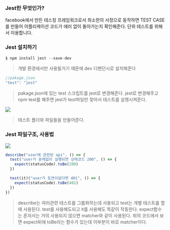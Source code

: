 ### Jest란 무엇인가?
facebook에서 만든 테스칭 프레임워크로서 최소한의 서정으로 동작하면 TEST CASE를 만들어 어플리케이션 코드가 에러 없이 돌아가는지 확인해준다. 단위 테스트를 위해서 이용합니다.

### Jest 설치하기 
```js
$ npm install jest --save-dev
```
> 개발 환경에서만 사용될거기 때문에 dev 디펜던시로 설치해준다

```js
//pakage.json
"test": "jest"
```
> pakage.json에 있는 test 스크립트를 jest로 변경해준다. jest로 변경해주고 npm test를 해주면 jest가 test파일만 찾아서 테스트를 실행시켜준다.

![](https://images.velog.io/images/rlagudwog/post/a981fd4d-6f5e-434e-b699-6588454d674e/%E1%84%89%E1%85%B3%E1%84%8F%E1%85%B3%E1%84%85%E1%85%B5%E1%86%AB%E1%84%89%E1%85%A3%E1%86%BA%202022-01-12%20%E1%84%8B%E1%85%A9%E1%84%92%E1%85%AE%202.09.09.png)
> 테스트 폴더와 파일들을 만들어준다.

### Jest 파일구조, 사용법
![](https://images.velog.io/images/rlagudwog/post/6758009a-4efa-452f-8e6e-eb2452cd3e6b/%E1%84%89%E1%85%B3%E1%84%8F%E1%85%B3%E1%84%85%E1%85%B5%E1%86%AB%E1%84%89%E1%85%A3%E1%86%BA%202022-01-12%20%E1%84%8B%E1%85%A9%E1%84%92%E1%85%AE%202.23.06.png)
```js
describe("user에 관련된 api", () => {
  test("user가 문제없이 실행되면 상태코드 200", () => {
    expect(statusCode).toBe(200)
  })

  test(it)("user가 토큰이없다면 401", () => {
    expect(statusCode).toBe(401)
  })
})
```
> describe는 여러관련 테스트를 그룹화하는데 사용되고 test는 개별 테스트를 할때 사용된다. test를 사용해도되고 it를 사용해도 똑같이 작동한다.
expect함수는 혼자서는 거의 사용되지 않으면 matcher와 같이 사용된다. 위의 코드에서 보면 expect뒤에 toBe라는 함수가 있는데 이부분이 바로 matcher이다.

